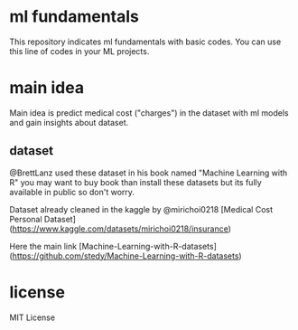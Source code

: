 # ml fundamentals
This repository indicates ml fundamentals with basic codes. You can use this line of codes in your ML projects. 

# main idea
Main idea is predict medical cost ("charges") in the dataset with ml models and gain insights about dataset.

## dataset
@BrettLanz used these dataset in his book named "Machine Learning with R" you may want to buy book than install these datasets but its fully available in public so don't worry.

Dataset already cleaned in the kaggle by @mirichoi0218 [Medical Cost Personal Dataset] (https://www.kaggle.com/datasets/mirichoi0218/insurance)

Here the main link [Machine-Learning-with-R-datasets] (https://github.com/stedy/Machine-Learning-with-R-datasets)

# license
MIT License
